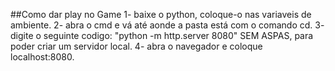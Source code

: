 ##Como dar play no Game
1- baixe o python, coloque-o nas variaveis de ambiente.
2- abra o cmd e vá até aonde a pasta está com o comando cd.
3- digite o seguinte codigo: "python -m http.server 8080" SEM ASPAS, para poder criar um servidor local.
4- abra o navegador e coloque localhost:8080.
